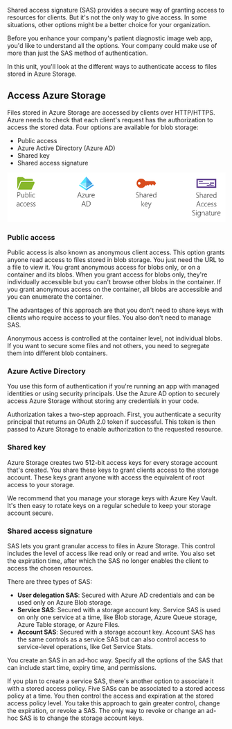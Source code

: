 Shared access signature (SAS) provides a secure way of granting access to resources for clients. But it's not the only way to give access. In some situations, other options might be a better choice for your organization.

Before you enhance your company's patient diagnostic image web app, you'd like to understand all the options. Your company could make use of more than just the SAS method of authentication.

In this unit, you'll look at the different ways to authenticate access to files stored in Azure Storage.

## Access Azure Storage

Files stored in Azure Storage are accessed by clients over HTTP/HTTPS. Azure needs to check that each client's request has the authorization to access the stored data. Four options are available for blob storage:

- Public access
- Azure Active Directory (Azure AD)
- Shared key
- Shared access signature

![Diagram showing the four methods of authentication, public access, Azure AD, shared key, and SAS](../media/2-access-options.png)

### Public access

Public access is also known as anonymous client access. This option grants anyone read access to files stored in blob storage. You just need the URL to a file to view it. You grant anonymous access for blobs only, or on a container and its blobs. When you grant access for blobs only, they're individually accessible but you can't browse other blobs in the container. If you grant anonymous access on the container, all blobs are accessible and you can enumerate the container.

The advantages of this approach are that you don't need to share keys with clients who require access to your files. You also don't need to manage SAS.

Anonymous access is controlled at the container level, not individual blobs. If you want to secure some files and not others, you need to segregate them into different blob containers.

### Azure Active Directory

You use this form of authentication if you're running an app with managed identities or using security principals. Use the Azure AD option to securely access Azure Storage without storing any credentials in your code.

Authorization takes a two-step approach. First, you authenticate a security principal that returns an OAuth 2.0 token if successful. This token is then passed to Azure Storage to enable authorization to the requested resource.

### Shared key

Azure Storage creates two 512-bit access keys for every storage account that's created. You share these keys to grant clients access to the storage account. These keys grant anyone with access the equivalent of root access to your storage.

We recommend that you manage your storage keys with Azure Key Vault. It's then easy to rotate keys on a regular schedule to keep your storage account secure.

### Shared access signature

SAS lets you grant granular access to files in Azure Storage. This control includes the level of access like read only or read and write. You also set the expiration time, after which the SAS no longer enables the client to access the chosen resources.

There are three types of SAS:

- **User delegation SAS**: Secured with Azure AD credentials and can be used only on Azure Blob storage.
- **Service SAS**: Secured with a storage account key. Service SAS is used on only one service at a time, like Blob storage, Azure Queue storage, Azure Table storage, or Azure Files.
- **Account SAS**: Secured with a storage account key. Account SAS has the same controls as a service SAS but can also control access to service-level operations, like Get Service Stats.

You create an SAS in an ad-hoc way. Specify all the options of the SAS that can include start time, expiry time, and permissions.

If you plan to create a service SAS, there's another option to associate it with a stored access policy. Five SASs can be associated to a stored access policy at a time. You then control the access and expiration at the stored access policy level. You take this approach to gain greater control, change the expiration, or revoke a SAS. The only way to revoke or change an ad-hoc SAS is to change the storage account keys.